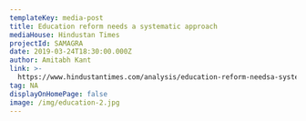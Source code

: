 ```yaml
---
templateKey: media-post
title: Education reform needs a systematic approach
mediaHouse: Hindustan Times
projectId: SAMAGRA
date: 2019-03-24T18:30:00.000Z
author: Amitabh Kant
link: >-
  https://www.hindustantimes.com/analysis/education-reform-needsa-systematic-approach/story-j7jaZmTpTUShMrphmj4e0H.html
tag: NA
displayOnHomePage: false
image: /img/education-2.jpg
---
```


